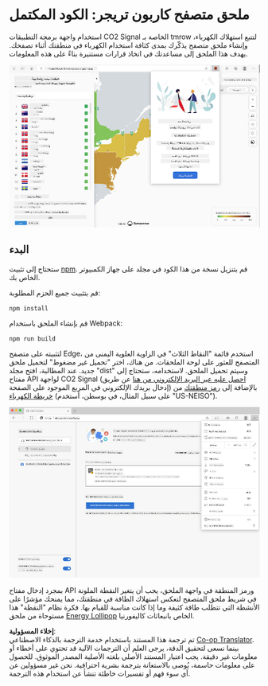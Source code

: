 <!--
CO_OP_TRANSLATOR_METADATA:
{
  "original_hash": "dd58ae1b7707034f055718c1b68bc8de",
  "translation_date": "2025-08-25T23:53:35+00:00",
  "source_file": "5-browser-extension/solution/translation/README.hi.md",
  "language_code": "ar"
}
-->
# ملحق متصفح كاربون تريجر: الكود المكتمل

استخدام واجهة برمجة التطبيقات CO2 Signal الخاصة بـ tmrow لتتبع استهلاك الكهرباء، وإنشاء ملحق متصفح يذكّرك بمدى كثافة استخدام الكهرباء في منطقتك أثناء تصفحك. يهدف هذا الملحق إلى مساعدتك في اتخاذ قرارات مستنيرة بناءً على هذه المعلومات.

![لقطة شاشة للملحق](../../../../../translated_images/extension-screenshot.0e7f5bfa110e92e3875e1bc9405edd45a3d2e02963e48900adb91926a62a5807.ar.png)

## البدء

ستحتاج إلى تثبيت [npm](https://npmjs.com). قم بتنزيل نسخة من هذا الكود في مجلد على جهاز الكمبيوتر الخاص بك.

قم بتثبيت جميع الحزم المطلوبة:

```
npm install
```

قم بإنشاء الملحق باستخدام Webpack:

```
npm run build
```

لتثبيته على متصفح Edge، استخدم قائمة "النقاط الثلاث" في الزاوية العلوية اليمنى من المتصفح للعثور على لوحة الملحقات. من هناك، اختر "تحميل غير مضغوط" لتحميل ملحق جديد. عند المطالبة، افتح مجلد "dist" وسيتم تحميل الملحق. لاستخدامه، ستحتاج إلى مفتاح API لواجهة CO2 Signal ([احصل عليه عبر البريد الإلكتروني من هنا](https://www.co2snal.com/) عن طريق إدخال بريدك الإلكتروني في المربع الموجود على الصفحة) بالإضافة إلى [رمز منطقتك](http://api.electricitymap.org/v3/zones) من [خريطة الكهرباء](https://www.electricitymap.org/map) (على سبيل المثال، في بوسطن، أستخدم "US-NEISO").

![التثبيت](../../../../../translated_images/install-on-edge.78634f02842c48283726c531998679a6f03a45556b2ee99d8ff231fe41446324.ar.png)

بمجرد إدخال مفتاح API ورمز المنطقة في واجهة الملحق، يجب أن يتغير النقطة الملونة في شريط ملحق المتصفح لتعكس استهلاك الطاقة في منطقتك، مما يمنحك مؤشرًا على الأنشطة التي تتطلب طاقة كثيفة وما إذا كانت مناسبة للقيام بها. فكرة نظام "النقطة" هذا مستوحاة من ملحق [Energy Lollipop](https://energylollipop.com/) الخاص بانبعاثات كاليفورنيا.

**إخلاء المسؤولية**:  
تم ترجمة هذا المستند باستخدام خدمة الترجمة بالذكاء الاصطناعي [Co-op Translator](https://github.com/Azure/co-op-translator). بينما نسعى لتحقيق الدقة، يرجى العلم أن الترجمات الآلية قد تحتوي على أخطاء أو معلومات غير دقيقة. يجب اعتبار المستند الأصلي بلغته الأصلية المصدر الموثوق. للحصول على معلومات حاسمة، يُوصى بالاستعانة بترجمة بشرية احترافية. نحن غير مسؤولين عن أي سوء فهم أو تفسيرات خاطئة تنشأ عن استخدام هذه الترجمة.